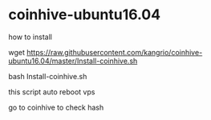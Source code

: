 # coinhive-ubuntu16.04

how to install

wget https://raw.githubusercontent.com/kangrio/coinhive-ubuntu16.04/master/Install-coinhive.sh

bash Install-coinhive.sh

this script auto reboot vps

go to coinhive to check hash
